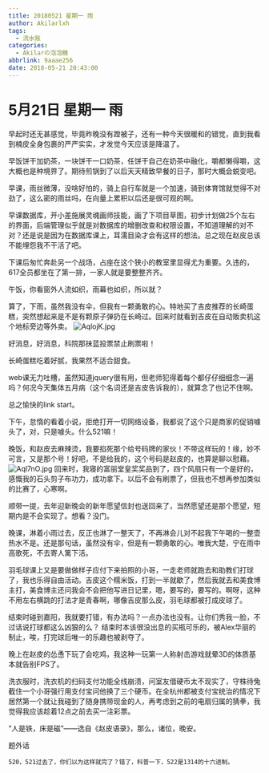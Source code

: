```yaml
---
title: 20180521 星期一 雨
author: Akilarlxh
tags:
  - 流水账
categories:
  - Akilarの泡泡糖
abbrlink: 9aaae256
date: 2018-05-21 20:43:00
---
```

# 5月21日 星期一 雨

早起时还无甚感觉，毕竟昨晚没有蹬被子，还有一种今天很暖和的错觉，直到我看到楠皮全身包裹的严严实实，才发觉今天应该是降温了。

早饭饼干加奶茶，一块饼干一口奶茶，任饼干自己在奶茶中融化，嚼都懒得嚼，这大概也是种境界了。期待煎锅到了以后天天精致早餐的日子，那时大概会蜕变吧。

早课，雨丝微薄，没啥好怕的，骑上自行车就是一个加速，骑到体育馆就觉得不对劲了，这么密的雨丝吗，在向量上累积以后还是很可观的啊。

早课数据库，开小差施展灵魂画师技能，画了下项目草图，初步计划做25个左右的界面，后端管理似乎就是对数据库的增删改查和权限设置，不知道理解的对不对？还是说是因为在数据库课上，耳濡目染才会有这样的想法。总之现在赵皮总该不能埋怨我不干活了吧。

下课后匆忙奔赴另一个战场，占座在这个狭小的教室里显得尤为重要。久违的，617全员都坐在了第一排，一家人就是要整整齐齐。

午饭，你看窗外人流如织，雨幕也如织，所以就？

算了，下雨，虽然我没有伞，但我有一颗勇敢的心。特地买了吉皮推荐的长崎蛋糕，突然想起来是不是有颗原子弹扔在长崎过。回来时就看到吉皮在自动贩卖机这个地标旁边等外卖。
![AqlojK.jpg](https://s2.ax1x.com/2019/04/12/AqlojK.jpg)

好消息，好消息，科院那抹蓝投票禁止刷票啦！

长崎蛋糕吃着好腻，我果然不适合甜食。

web课无力吐槽，虽然知道jquery很有用，但老师犯得着每个都仔仔细细念一遍吗？何况今天集体五月病（这个名词还是吉皮告诉我的），就算念了也记不住啊。

总之愉快的link start。

下午，怠惰的看着小说，拒绝打开一切网络设备，我都说了这个只是商家的促销噱头了，对，只是噱头。什么521嘛！

晚饭，和赵皮去麻辣烫，我要掐死那个给号码牌的家伙！不带这样玩的！缘，妙不可言，又是那个号！好吧，不是给我的，这个号码是赵皮的，也算是聊以慰藉。
![Aql7nO.jpg](https://s2.ax1x.com/2019/04/12/Aql7nO.jpg)
回来时，我寝的富丽堂皇奖奖品到了，四个风扇只有一个是好的，感慨我的石头剪子布功力，成功拿下。以后不会有刷票了，但我也不想再参加类似的比赛了，心寒啊。

顺带一提，去年迎新晚会的新年愿望信封也送回来了，当然愿望还是那个愿望，短期内是不会实现了。想看？没门。

晚课，淋着小雨过去，反正也淋了一整天了，不再淋会儿对不起我下午喝的一整壶热水不是。还是那句话，虽然没有伞，但是有一颗勇敢的心。唯我大楚，宁在雨中高歌死，不去寄人篱下活。

羽毛球课上又是要做做样子应付下来拍照的小哥，一走老师就跑去和助教们打球了，我也乐得自由活动。吉皮这个糯米饭，打到一半就歇了，然后我就去和美食博主打，美食博主还问我会不会把他写进日记里，嗯，要写的，要写的。啊呀，这种不用左右横跳的打法才是青春啊，哪像吉皮那么皮，羽毛球都被打成皮球了。

结束时碰到嘉阳，我就要打错，有办法吗？一点办法也没有。让你们秀我一脸，不过话说打球都这么凶狠的么？
结束时本该很没出息的买瓶可乐的，被Alex华丽的制止，唉，打完球后唯一的乐趣也被剥夺了。

晚上在赵皮的怂恿下玩了会吃鸡，我这种一玩第一人称射击游戏就晕3D的体质基本就告别FPS了。

洗衣服时，洗衣机的扫码支付功能全线崩溃，问室友借硬币太不现实了，守株待兔截住一个小哥强行用支付宝问他换了三个硬币。在全杭州都被支付宝统治的情况下居然第一个就让我碰到了随身携带现金的人，再考虑到之前的电扇归属的猜拳，我觉得我应该趁着12点之前去买一注彩票。

“人是铁，床是磁”——选自《赵皮语录》，那么，诸位，晚安。

题外话
```
520，521过去了，你们以为这样就完了？错了，科普一下，522是1314的十六进制。
```